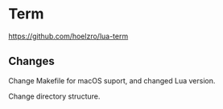 # Term

https://github.com/hoelzro/lua-term


## Changes

Change Makefile for macOS suport, and changed Lua version.

Change directory structure.

